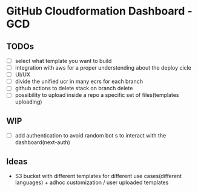 # GitHub Cloudformation Dashboard - GCD

## TODOs
- [ ] select what template you want to build
- [ ] integration with aws for a proper understending about the deploy cicle
- [ ] UI/UX
- [ ] divide the unified ucr in many ecrs for each branch
- [ ] github actions to delete stack on branch delete
- [ ] possibility to upload inside a repo a specific set of files(templates uploading)

## WIP
- [ ] add authentication to avoid random bot s to interact with the dashboard(next-auth)


## Ideas
- S3 bucket with different templates for different use cases(different languages) + adhoc customization / user uploaded templates
